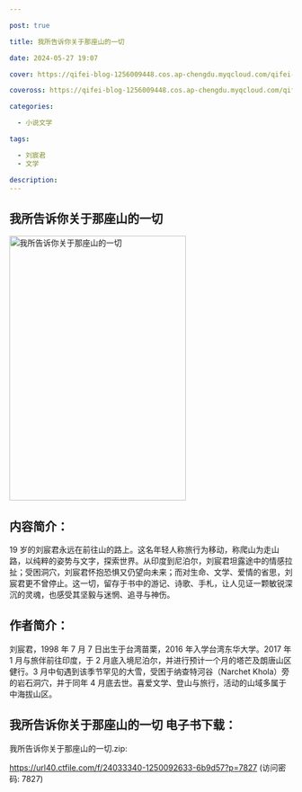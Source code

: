 ```yaml
---

post: true

title: 我所告诉你关于那座山的一切

date: 2024-05-27 19:07

cover: https://qifei-blog-1256009448.cos.ap-chengdu.myqcloud.com/qifei-blog/663738900ea9cb1403a787e7.jpg

coveross: https://qifei-blog-1256009448.cos.ap-chengdu.myqcloud.com/qifei-blog/663738900ea9cb1403a787e7.jpg

categories:

  - 小说文学

tags:

  - 刘宸君
  - 文学

description:
---
```


## 我所告诉你关于那座山的一切
<img alt="我所告诉你关于那座山的一切 " class="aligncenter loading" data-was-processed="true" decoding="async" fetchpriority="high" height="471" src="https://qifei-blog-1256009448.cos.ap-chengdu.myqcloud.com/qifei-blog/663738900ea9cb1403a787e7.jpg " style="cursor: zoom-in;" width="314"/>

## 内容简介：

19 岁的刘宸君永远在前往山的路上。这名年轻人称旅行为移动，称爬山为走山路，以纯粹的姿势与文字，探索世界。从印度到尼泊尔，刘宸君坦露途中的情感拉扯；受困洞穴，刘宸君怀抱恐惧又仍望向未来；而对生命、文学、爱情的省思，刘宸君更不曾停止。这一切，留存于书中的游记、诗歌、手札，让人见证一颗敏锐深沉的灵魂，也感受其坚毅与迷惘、追寻与神伤。

## 作者简介：

刘宸君，1998 年 7 月 7 日出生于台湾苗栗，2016 年入学台湾东华大学。2017 年 1 月与旅伴前往印度，于 2 月底入境尼泊尔，并进行预计一个月的塔芒及朗唐山区健行。3 月中旬遇到该季节罕见的大雪，受困于纳查特河谷（Narchet Khola）旁的岩石洞穴，并于同年 4 月底去世。喜爱文学、登山与旅行，活动的山域多属于中海拔山区。

## 我所告诉你关于那座山的一切 电子书下载：
我所告诉你关于那座山的一切.zip: 

https://url40.ctfile.com/f/24033340-1250092633-6b9d57?p=7827 (访问密码: 7827)
